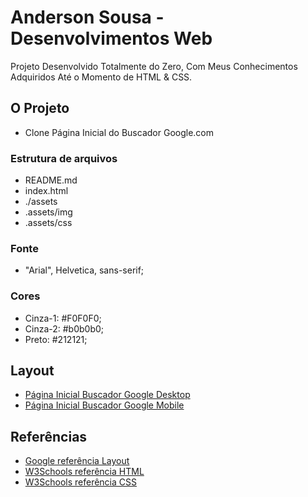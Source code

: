 # Anderson Sousa - Desenvolvimentos Web

Projeto Desenvolvido Totalmente do Zero, Com Meus Conhecimentos Adquiridos Até o Momento de HTML & CSS.

## O Projeto

- Clone Página Inicial do Buscador Google.com

### Estrutura de arquivos

- README.md
- index.html
- ./assets
- .assets/img
- .assets/css

### Fonte

- "Arial", Helvetica, sans-serif;

### Cores
- Cinza-1: #F0F0F0;
- Cinza-2: #b0b0b0;
- Preto: #212121;

## Layout

- [Página Inicial Buscador Google Desktop](.assets/img/layout_desktop.png)
- [Página Inicial Buscador Google Mobile](./IMG/layout_mobile.png)

## Referências
- [Google referência Layout](https://www.google.com.br/)
- [W3Schools referência HTML](https://www.w3schools.com/tags/default.asp)
- [W3Schools referência CSS](https://www.w3schools.com/cssref/default.asp)
